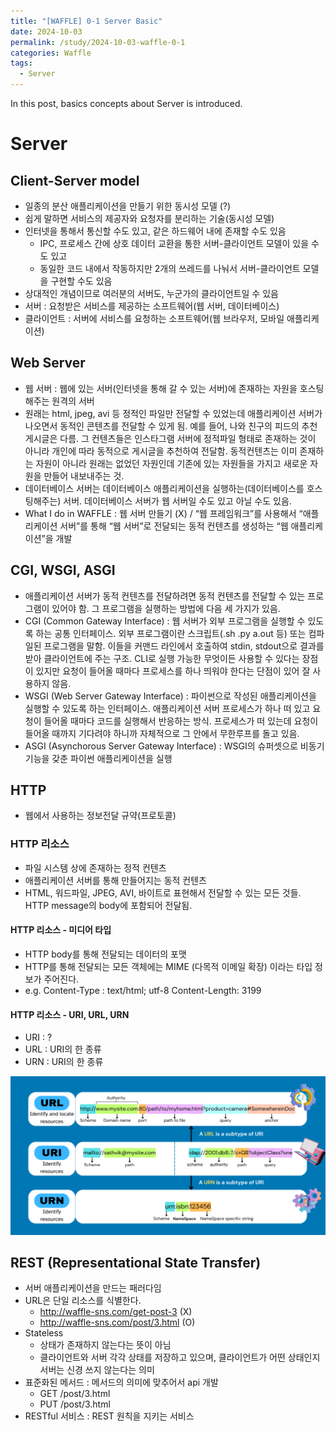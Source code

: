 ```yaml
---
title: "[WAFFLE] 0-1 Server Basic"
date: 2024-10-03
permalink: /study/2024-10-03-waffle-0-1
categories: Waffle
tags:
  - Server
---
```


In this post, basics concepts about Server is introduced. 

# Server
## Client-Server model
- 일종의 분산 애플리케이션을 만들기 위한 동시성 모델 (?)
- 쉽게 말하면 서비스의 제공자와 요청자를 분리하는 기술(동시성 모델)
- 인터넷을 통해서 통신할 수도 있고, 같은 하드웨어 내에 존재할 수도 있음
	- IPC, 프로세스 간에 상호 데이터 교환을 통한 서버-클라이언트 모델이 있을 수도 	있고
	- 동일한 코드 내에서 작동하지만 2개의 쓰레드를 나눠서 서버-클라이언트 모델을 	구현할 수도 있음
- 상대적인 개념이므로 여러분의 서버도, 누군가의 클라이언트일 수 있음
- 서버 : 요청받은 서비스를 제공하는 소프트웨어(웹 서버, 데이터베이스)
- 클라이언트 : 서버에 서비스를 요청하는 소프트웨어(웹 브라우저, 모바일 애플리케이션)

## Web Server
- 웹 서버 : 웹에 있는 서버(인터넷을 통해 갈 수 있는 서버)에 존재하는 자원을 호스팅해주는 원격의 서버
- 원래는 html, jpeg, avi 등 정적인 파일만 전달할 수 있었는데 애플리케이션 서버가 나오면서 동적인 콘텐츠를 전달할 수 있게 됨. 예를 들어, 나와 친구의 피드의 추천 게시글은 다름. 그 컨텐츠들은 인스타그램 서버에 정적파일 형태로 존재하는 것이 아니라 개인에 따라 동적으로 게시글을 추천하여 전달함. 동적컨텐츠는 이미 존재하는 자원이 아니라 원래는 없었던 자원인데 기존에 있는 자원들을 가지고 새로운 자원을 만들어 내보내주는 것.
- 데이터베이스 서버는 데이터베이스 애플리케이션을 실행하는(데이터베이스를 호스팅해주는) 서버. 데이터베이스 서버가 웹 서버일 수도 있고 아닐 수도 있음. 
- What I do in WAFFLE : 웹 서버 만들기 (X) / “웹 프레임워크”를 사용해서 “애플리케이션 서버”를 통해 “웹 서버”로 전달되는 동적 컨텐츠를 생성하는 “웹 애플리케이션”을 개발

## CGI, WSGI, ASGI
- 애플리케이션 서버가 동적 컨텐츠를 전달하려면 동적 컨텐츠를 전달할 수 있는 프로그램이 있어야 함. 그 프로그램을 실행하는 방법에 다음 세 가지가 있음.
- CGI (Common Gateway Interface) : 웹 서버가 외부 프로그램을 실행할 수 있도록 하는 공통 인터페이스. 외부 프로그램이란 스크립트(.sh .py a.out 등) 또는 컴파일된 프로그램을 말함. 이들을 커맨드 라인에서 호출하여 stdin, stdout으로 결과를 받아 클라이언트에 주는 구조. CLI로 실행 가능한 무엇이든 사용할 수 있다는 장점이 있지만 요청이 들어올 때마다 프로세스를 하나 띄워야 한다는 단점이 있어 잘 사용하지 않음.
- WSGI (Web Server Gateway Interface) : 파이썬으로 작성된 애플리케이션을 실행할 수 있도록 하는 인터페이스. 애플리케이션 서버 프로세스가 하나 떠 있고 요청이 들어올 때마다 코드를 실행해서 반응하는 방식. 프로세스가 떠 있는데 요청이 들어올 때까지 기다려야 하니까 자체적으로 그 안에서 무한루프를 돌고 있음. 
- ASGI (Asynchorous Server Gateway Interface) : WSGI의 슈퍼셋으로 비동기 기능을 갖춘 파이썬 애플리케이션을 실행

## HTTP
- 웹에서 사용하는 정보전달 규약(프로토콜)
### HTTP 리소스
- 파일 시스템 상에 존재하는 정적 컨텐츠 
- 애플리케이션 서버를 통해 만들어지는 동적 컨텐츠
- HTML, 워드파일, JPEG, AVI, 바이트로 표현해서 전달할 수 있는 모든 것들. HTTP message의 body에 포함되어 전달됨.
#### HTTP 리소스 - 미디어 타입
- HTTP body를 통해 전달되는 데이터의 포맷
- HTTP를 통해 전달되는 모든 객체에는 MIME (다목적 이메일 확장) 이라는 타입 정보가 주어진다. 
- e.g.
  Content-Type : text/html; utf-8
  Content-Length: 3199
#### HTTP 리소스 - URI, URL, URN
- URI : ?
- URL : URI의 한 종류
- URN : URI의 한 종류

![uri](..\images\2024-10-03-waffle-0-1\uri.png)

## REST (Representational State Transfer)
- 서버 애플리케이션을 만드는 패러다임
- URL은 단일 리소스를 식별한다.
  - http://waffle-sns.com/get-post-3 (X)
  - http://waffle-sns.com/post/3.html (O)
- Stateless 
  - 상태가 존재하지 않는다는 뜻이 아님
  - 클라이언트와 서버 각각 상태를 저장하고 있으며, 클라이언트가 어떤 상태인지 서버는 신경 쓰지 않는다는 의미
- 표준화된 메서드 : 메서드의 의미에 맞추어서 api 개발
  - GET /post/3.html
  - PUT /post/3.html
- RESTful 서비스 : REST 원칙을 지키는 서비스
